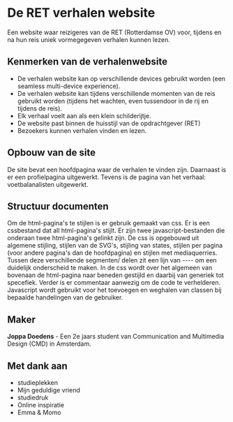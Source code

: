 # De RET verhalen website

Een website waar reizigeres van de RET (Rotterdamse OV) voor, tijdens en na hun reis uniek vormegegeven verhalen kunnen lezen.

## Kenmerken van de verhalenwebsite

* De verhalen website kan op verschillende devices gebruikt worden (een seamless multi-device experience).
* De verhalen website kan tijdens verschillende momenten van de reis gebruikt worden (tijdens het wachten, even tussendoor in de rij en tijdens de reis).
* Elk verhaal voelt aan als een klein schilderijtje.
* De website past binnen de huisstijl van de opdrachtgever (RET)
* Bezoekers kunnen verhalen vinden en lezen.

## Opbouw van de site

De site bevat een hoofdpagina waar de verhalen te vinden zijn. Daarnaast is er een profielpagina uitgewerkt. Tevens is de pagina van het verhaal: voetbalanalisten uitgewerkt.

## Structuur documenten

Om de html-pagina's te stijlen is er gebruik gemaakt van css. Er is een cssbestand dat all html-pagina's stijlt. Er zijn twee javascript-bestanden die onderaan twee html-pagina's gelinkt zijn. De css is opgebouwd uit algemene stijling,  stijlen van de SVG's, stijling van states, stijlen per pagina (voor andere pagina's dan de hoofdpagina) en stijlen met mediaquerries. Tussen deze verschillende segmenten/ delen zit een lijn van ---- om een duidelijk onderscheid te maken. In de css wordt over het algemeen van bovenaan de html-pagina naar beneden gestijld en daarbij van generiek tot specefiek. Verder is er commentaar aanwezig om de code te verhelderen. Javascript wordt gebruikt voor het toevoegen en weghalen van classen bij bepaalde handelingen van de gebruiker.


## Maker

**Joppa Doedens** - Een 2e jaars student van Communication and Multimedia Design (CMD) in Amsterdam.


## Met dank aan

* studieplekken
* Mijn geduldige vriend
* studiedruk
* Online inspiratie
* Emma & Momo
